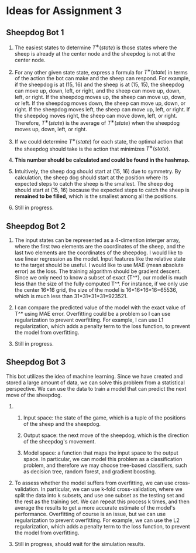 # Ideas for Assignment 3

## Sheepdog Bot 1

1. The easiest states to determine $T^∗(state)$ is those states where the sheep is already at the center node and the sheepdog is not at the center node.

2. For any other given state state, express a formula for $T^∗(state)$ in terms of the action the bot can make and the sheep can respond. For example, if the sheepdog is at (15, 16) and the sheep is at (15, 15), the sheepdog can move up, down, left, or right, and the sheep can move up, down, left, or right. If the sheepdog moves up, the sheep can move up, down, or left. If the sheepdog moves down, the sheep can move up, down, or right. If the sheepdog moves left, the sheep can move up, left, or right. If the sheepdog moves right, the sheep can move down, left, or right. Therefore, $T^∗(state)$ is the average of $T^∗(state)$ when the sheepdog moves up, down, left, or right.

3. If we could determine $T^∗(state)$ for each state, the optimal action that the sheepdog should take is the action that minimizes $T^∗(state)$.

4. **This number should be calculated and could be found in the hashmap.**

5. Intuitively, the sheep dog should start at (15, 16) due to symmetry. By calculation, the sheep dog should start at the position where its expected steps to catch the sheep is the smallest. The sheep dog should start at (15, 16) because the expected steps to catch the sheep is **remained to be filled**, which is the smallest among all the positions.

6. Still in progress.

## Sheepdog Bot 2

1. The input states can be represented as a 4-dimention interger array, where the first two elements are the coordinates of the sheep, and the last two elements are the coordinates of the sheepdog. I would like to use linear regression as the model. Input features like the relative state to the target should be useful. I would like to use MAE (mean absolute error) as the loss. The training algorithm should be gradient descent. Since we only need to know a subset of exact {T^\*}, our model is much less than the size of the fully computed T^\*. For instance, if we only use the center 16\*16 grid, the size of the model is 16\*16\*16\*16=65536, which is much less than 31\*31\*31\*31=923521.

2. I can compare the predicted value of the model with the exact value of T^\* using MAE error. Overfitting could be a problem so I can use regularization to prevent overfitting. For example, I can use L1 regularization, which adds a penalty term to the loss function, to prevent the model from overfitting.

3. Still in progress.

## Sheepdog Bot 3

This bot utilizes the idea of machine learning. Since we have created and stored a large amount of data, we can solve this problem from a statistical perspective. We can use the data to train a model that can predict the next move of the sheepdog.

1.  1. Input space: the state of the game, which is a tuple of the positions of the sheep and the sheepdog.

    2. Output space: the next move of the sheepdog, which is the direction of the sheepdog's movement.

    3. Model space: a function that maps the input space to the output space. In particular, we can model this problem as a classification problem, and therefore we may choose tree-based classifiers, such as decision tree, random forest, and gradient boosting.

2.  To assess whether the model suffers from overfitting, we can use cross-validation. In particular, we can use k-fold cross-validation, where we split the data into k subsets, and use one subset as the testing set and the rest as the training set. We can repeat this process k times, and then average the results to get a more accurate estimate of the model's performance. Overfitting of course is an issue, but we can use regularization to prevent overfitting. For example, we can use the L2 regularization, which adds a penalty term to the loss function, to prevent the model from overfitting.

3.  Still in progress, should wait for the simulation results.
